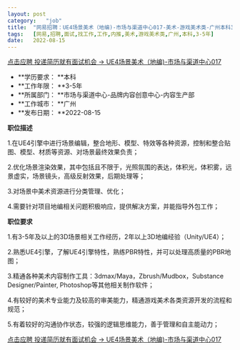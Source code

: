 ```yaml
---
layout:	post
category:	"job"
title:	"网易招聘：UE4场景美术（地编)-市场与渠道中心017-美术-游戏美术类-广州本科3-5年"
tags:	[网易,招聘,面试,找工作,工作,内推,美术,游戏美术类,广州,本科,3-5年]
date:	2022-08-15
---
```


[点击应聘 投递简历就有面试机会 ->  UE4场景美术（地编)-市场与渠道中心017](http://mobile.bole.netease.com/bole/boleDetail?id=37534&employeeId=346f03c3cda5f04c&key=all)



- **学历要求： **本科
- **工作年限： **3-5年
- **所属部门： **市场与渠道中心-品牌内容创意中心-内容生产部
- **工作城市： **广州
- **发布日期： **2022-08-15



**职位描述**

1.在UE4引擎中进行场景编辑，整合地形、模型、特效等各种资源，控制和整合贴图、模型、材质等资源、对场景最终效果负责；

2.优化场景渲染效果，其中包括且不限于，光照氛围的表达，体积光，体积雾，远景虚实，场景镜头，高级反射效果，后期处理等；

3.对场景中美术资源进行分类管理、优化；

4.需要针对项目地编相关问题积极响应，提供解决方案，并能指导外包工作；



**职位要求**

1.有3-5年及以上的3D场景相关工作经历，2年以上3D地编经验（Unity/UE4）；

2.熟悉UE4引擎，了解UE4引擎特性，熟练PBR特性，并可以处理高质量的PBR地图；

3.精通各种美术内容制作工具：3dmax/Maya，Zbrush/Mudbox，Substance Designer/Painter, Photoshop等其他相关制作软件；

4.有较好的美术专业能力及较高的审美能力，精通游戏美术各类资源开发的流程和规范；

5.有着较好的沟通协作状态，较强的逻辑思维能力，善于管理和自主能动力；



[点击应聘 投递简历就有面试机会 ->  UE4场景美术（地编)-市场与渠道中心017](http://mobile.bole.netease.com/bole/boleDetail?id=37534&employeeId=346f03c3cda5f04c&key=all)